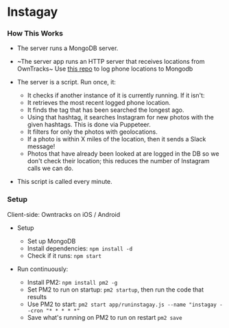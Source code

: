 # Instagay


### How This Works

- The server runs a MongoDB server.
- ~The server app runs an HTTP server that receives locations from OwnTracks~ Use [this repo](https://github.com/dantaeyoung/Owntracks-to-db) to log phone locations to Mongodb
- The server is a script. Run once, it:
  - It checks if another instance of it is currently running. If it isn't:
  - It retrieves the most recent logged phone location.
  - It finds the tag that has been searched the longest ago.
  - Using that hashtag, it searches Instagram for new photos with the given hashtags. This is done via Puppeteer.
  - It filters for only the photos with geolocations.
  - If a photo is within X miles of the location, then it sends a Slack message!
  - Photos that have already been looked at are logged in the DB so we don't check their location; this reduces the number of Instagram calls we can do.
  
- This script is called every minute.

### Setup

Client-side: Owntracks on iOS / Android

- Setup
  - Set up MongoDB
  - Install dependencies: `npm install -d`
  - Check if it runs: `npm start`

- Run continuously:
  - Install PM2: `npm install pm2 -g`
  - Set PM2 to run on startup: `pm2 startup`, then run the code that results
  - Use PM2 to start: `pm2 start app/runinstagay.js --name "instagay --cron "* * * * *"`
  - Save what's running on PM2 to run on restart `pm2 save`
